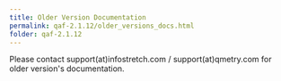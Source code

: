 ```yaml
---
title: Older Version Documentation
permalink: qaf-2.1.12/older_versions_docs.html
folder: qaf-2.1.12
---
```


Please contact support(at)infostretch.com / support(at)qmetry.com for older version's documentation.
